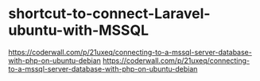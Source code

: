 # shortcut-to-connect-Laravel-ubuntu-with-MSSQL
https://coderwall.com/p/21uxeq/connecting-to-a-mssql-server-database-with-php-on-ubuntu-debian
https://coderwall.com/p/21uxeq/connecting-to-a-mssql-server-database-with-php-on-ubuntu-debian
